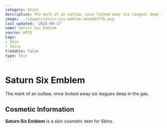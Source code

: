```yaml
---
category: Skins
description: The mark of an outlaw, once locked away six leagues deep in the gas.
image: ../images/saturn-six-emblem-a4ae0b7ffb.png
last_updated: '2025-09-17'
name: Saturn Six Emblem
source: WFCD
tags:
- Skin
- Skins
tradable: false
type: Skin
---
```


# Saturn Six Emblem

The mark of an outlaw, once locked away six leagues deep in the gas.

## Cosmetic Information

**Saturn Six Emblem** is a skin cosmetic item for Skins.

